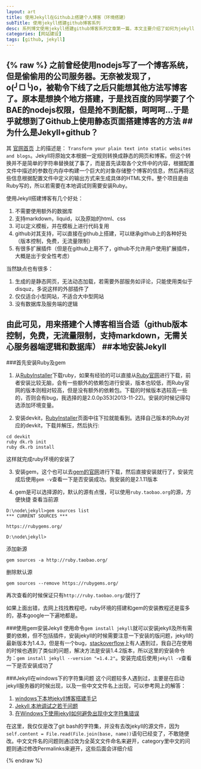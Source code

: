 ```yaml
---
layout: art
title: 使用Jekyll在Github上搭建个人博客（环境搭建）
subTitle: 使用jekyll搭建github博客系列
desc: 系列博文使用jekyll搭建github博客系列文章第一篇，本文主要介绍了如何为jekyll搭设本机环境，包含jekyll的简介、Ruby环境的安装、ruby gem的安装、jekyll的安装以及一些常见问题的解答（及解答连接）
categories: [网站建设]
tags: [github, jekyll]
---
```

{% raw %} 
之前曾经使用nodejs写了一个博客系统，但是偷偷用的公司服务器。无奈被发现了，o(╯□╰)o，被勒令下线了之后只能想其他方法写博客了。原本是想换个地方搭建，于是找百度的同学要了个BAE的nodejs权限，但是抢不到配额，呵呵呵...于是乎就想到了Github上使用静态页面搭建博客的方法
##为什么是Jekyll+github？
---
其 [官网首页](http://jekyllrb.com/) 上的描述是： ```Transform your plain text into static websites and blogs```。Jekyll将原始文本根据一定规则转换成静态的网页和博客。但这个转换并不是简单的字符串替换就了事了，而是首先读取各个文件中的内容，根据配置文件中描述的参数在内存中构建一个巨大的对象存储整个博客的信息，然后再将这些信息根据配置文件中定义的输出方式来生成具体的HTML文件。整个项目是由Ruby写的，所以若需要在本地调试则需要安装Ruby。

使用Jekyll搭建博客有几个好处：
1. 不需要使用额外的数据库
2. 支持markdown，liquid，以及原始的html、css
3. 可以定义模板，并在模板上进行代码复用
4. github对其支持，可以直接在github上搭建，可以继承github上的各种好处（版本控制，免费，无流量限制）
5. 有很多扩展插件（但是在github上用不了，github不允许用户使用扩展插件，大概是出于安全性考虑）

当然缺点也有很多：
1. 生成的是静态网页，无法动态加载，若需要外部服务如评论，只能使用类似于disquz，多说这样的外部插件了
2. 仅仅适合小型网站，不适合大中型网站
3. 没有数据库及服务端的逻辑

由此可见，用来搭建个人博客相当合适（github版本控制，免费，无流量限制，支持markdown，无需关心服务器端逻辑和数据库）
##本地安装Jekyll
---
###首先安装Ruby及gem
1. 从[RubyInstaller](http://rubyinstaller.org/)下载ruby，如果有经验的可以直接从[Ruby官网](https://www.ruby-lang.org/zh_cn/downloads/)进行下载，前者安装比较无脑，会有一些额外的依赖包进行安装，版本也较低，而Ruby官网的版本则相对较高，但是没有额外的依赖包。下载的时候版本选较高一些的，否则会有bug，我选择的是2.0.0p353(2013-11-22)。安装的时候记得勾选添加环境变量。

2. 安装devkit，[RubyInstaller](http://rubyinstaller.org/)页面中往下拉就能看到。选择自己版本的Ruby对应的devkit，下载并解压，然后执行:
```shell
cd devkit
ruby dk.rb init
ruby dk.rb install
```
这样就完成ruby环境的安装了

3. 安装gem，这个也可以去[gem的官网](http://rubygems.org/)进行下载，然后直接安装就行了，安装完成后使用```gem -v```查看一下是否安装成功。我安装的是2.1.11版本

4. gem是可以选择源的，默认的源有点慢，可以使用```ruby.taobao.org```的源，方便快捷
查看当前源

```shell
D:\node\jekyll>gem sources list
*** CURRENT SOURCES ***

https://rubygems.org/

D:\node\jekyll>
```

添加新源
```shell
gem sources -a http://ruby.taobao.org/
```

删除默认源
```shell
gem sources --remove https://rubygems.org/
```

再次查看的时候保证只有```http://ruby.taobao.org/```就行了

如果上面出错，去网上找找教程吧，ruby环境的搭建和gem的安装教程还是蛮多的，基本google一下遍地都是。

###使用gem安装Jekyll
使用命令```gem install jekyll```就可以安装jekyll及所有需要的依赖，但不包括插件，安装jekyll的时候需要注意一下安装的版问题，jekyll的最新版本为1.4.3，但是有一个bug，[stackoverflow](http://stackoverflow.com/questions/21137096/jekyll-error-running-jekyll-serve)上有人遇到过，我自己在使用的时候也遇到了类似的问题，解决方法是安装1.4.2版本，所以这里的安装命令为：```gem install jekyll --version "=1.4.2"```。安装完成后使用```jekyll -v```查看一下是否安装成功了

###Jekyll在windows下的字符集问题
这个问题较多人遇到过，主要是在启动jekyll服务器的时候出现，以及一些中文文件名上出现，可以参考网上的解答：
1. [windows下本地jekyll博客搭建手记](http://blog.jsfor.com/skill/2013/09/07/jekyll-local-structures-notes/)
2. [Jekyll 本地调试之若干问题](http://chxt6896.github.io/blog/2012/02/13/blog-jekyll-native.html)
3. [在Windows下使用jekyll如何避免出现中文字符集错误](http://yanping.me/cn/blog/2012/10/09/chinese-charset-problems-with-jekyll/)

在这里，我仅仅是改了git bash的字符集，并没有去改jekyll的源文件，因为```self.content = File.read(File.join(base, name))```语句已经变了，不敢随便改。中文文件名的问题则通过改为全英文文件命名来避开，category里中文的问题则通过修改Permalinks来避开，这些后面会详细介绍

{% endraw %}


